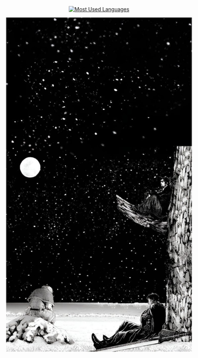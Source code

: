 <div align="center">
  <a href="https://github.com/zkhan122/github-readme-stats">
    <img src="https://github-readme-stats.vercel.app/api/top-langs/?username=zkhan122&hide=html,scss,stylus,blade,jupyter%20notebook,css,shell,batchfile,dockerfile,typescript&theme=algolia&show_icons=true&layout=donut" alt="Most Used Languages" />
  </a>

  ![My Image](./assets/within.jpg)

  
</div>
